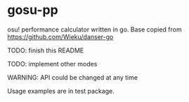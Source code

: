 # gosu-pp

osu! performance calculator written in go. Base copied from https://github.com/Wieku/danser-go

TODO: finish this README

TODO: implement other modes

WARNING: API could be changed at any time

Usage examples are in test package.